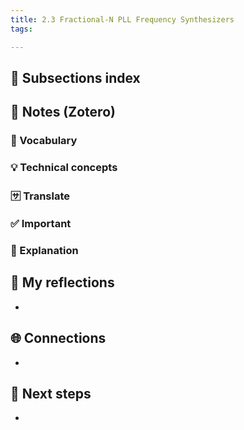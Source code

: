 ```yaml
---
title: 2.3 Fractional-N PLL Frequency Synthesizers
tags:

---
```


## 📄 Subsections index


## 🔗 Notes (Zotero)
### 📌 Vocabulary


### 💡 Technical concepts


### 🈂️ Translate


### ✅️ Important


### ️🔶 Explanation


## 📝 My reflections
- 

## 🌐 Connections
- 

## 🧭 Next steps
- 

 